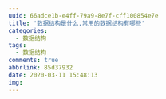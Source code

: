 ```yaml
---
uuid: 66adce1b-e4ff-79a9-8e7f-cff100854e7e
title: '数据结构是什么,常用的数据结构有哪些'
categories:
  - 数据结构
tags:
  - 数据结构
comments: true
abbrlink: 85d37932
date: 2020-03-11 15:48:13
img:
---
```

